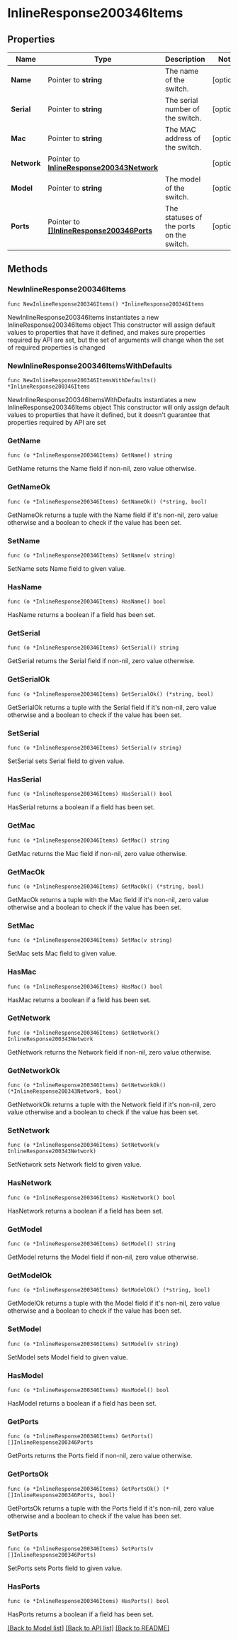 # InlineResponse200346Items

## Properties

Name | Type | Description | Notes
------------ | ------------- | ------------- | -------------
**Name** | Pointer to **string** | The name of the switch. | [optional] 
**Serial** | Pointer to **string** | The serial number of the switch. | [optional] 
**Mac** | Pointer to **string** | The MAC address of the switch. | [optional] 
**Network** | Pointer to [**InlineResponse200343Network**](InlineResponse200343Network.md) |  | [optional] 
**Model** | Pointer to **string** | The model of the switch. | [optional] 
**Ports** | Pointer to [**[]InlineResponse200346Ports**](InlineResponse200346Ports.md) | The statuses of the ports on the switch. | [optional] 

## Methods

### NewInlineResponse200346Items

`func NewInlineResponse200346Items() *InlineResponse200346Items`

NewInlineResponse200346Items instantiates a new InlineResponse200346Items object
This constructor will assign default values to properties that have it defined,
and makes sure properties required by API are set, but the set of arguments
will change when the set of required properties is changed

### NewInlineResponse200346ItemsWithDefaults

`func NewInlineResponse200346ItemsWithDefaults() *InlineResponse200346Items`

NewInlineResponse200346ItemsWithDefaults instantiates a new InlineResponse200346Items object
This constructor will only assign default values to properties that have it defined,
but it doesn't guarantee that properties required by API are set

### GetName

`func (o *InlineResponse200346Items) GetName() string`

GetName returns the Name field if non-nil, zero value otherwise.

### GetNameOk

`func (o *InlineResponse200346Items) GetNameOk() (*string, bool)`

GetNameOk returns a tuple with the Name field if it's non-nil, zero value otherwise
and a boolean to check if the value has been set.

### SetName

`func (o *InlineResponse200346Items) SetName(v string)`

SetName sets Name field to given value.

### HasName

`func (o *InlineResponse200346Items) HasName() bool`

HasName returns a boolean if a field has been set.

### GetSerial

`func (o *InlineResponse200346Items) GetSerial() string`

GetSerial returns the Serial field if non-nil, zero value otherwise.

### GetSerialOk

`func (o *InlineResponse200346Items) GetSerialOk() (*string, bool)`

GetSerialOk returns a tuple with the Serial field if it's non-nil, zero value otherwise
and a boolean to check if the value has been set.

### SetSerial

`func (o *InlineResponse200346Items) SetSerial(v string)`

SetSerial sets Serial field to given value.

### HasSerial

`func (o *InlineResponse200346Items) HasSerial() bool`

HasSerial returns a boolean if a field has been set.

### GetMac

`func (o *InlineResponse200346Items) GetMac() string`

GetMac returns the Mac field if non-nil, zero value otherwise.

### GetMacOk

`func (o *InlineResponse200346Items) GetMacOk() (*string, bool)`

GetMacOk returns a tuple with the Mac field if it's non-nil, zero value otherwise
and a boolean to check if the value has been set.

### SetMac

`func (o *InlineResponse200346Items) SetMac(v string)`

SetMac sets Mac field to given value.

### HasMac

`func (o *InlineResponse200346Items) HasMac() bool`

HasMac returns a boolean if a field has been set.

### GetNetwork

`func (o *InlineResponse200346Items) GetNetwork() InlineResponse200343Network`

GetNetwork returns the Network field if non-nil, zero value otherwise.

### GetNetworkOk

`func (o *InlineResponse200346Items) GetNetworkOk() (*InlineResponse200343Network, bool)`

GetNetworkOk returns a tuple with the Network field if it's non-nil, zero value otherwise
and a boolean to check if the value has been set.

### SetNetwork

`func (o *InlineResponse200346Items) SetNetwork(v InlineResponse200343Network)`

SetNetwork sets Network field to given value.

### HasNetwork

`func (o *InlineResponse200346Items) HasNetwork() bool`

HasNetwork returns a boolean if a field has been set.

### GetModel

`func (o *InlineResponse200346Items) GetModel() string`

GetModel returns the Model field if non-nil, zero value otherwise.

### GetModelOk

`func (o *InlineResponse200346Items) GetModelOk() (*string, bool)`

GetModelOk returns a tuple with the Model field if it's non-nil, zero value otherwise
and a boolean to check if the value has been set.

### SetModel

`func (o *InlineResponse200346Items) SetModel(v string)`

SetModel sets Model field to given value.

### HasModel

`func (o *InlineResponse200346Items) HasModel() bool`

HasModel returns a boolean if a field has been set.

### GetPorts

`func (o *InlineResponse200346Items) GetPorts() []InlineResponse200346Ports`

GetPorts returns the Ports field if non-nil, zero value otherwise.

### GetPortsOk

`func (o *InlineResponse200346Items) GetPortsOk() (*[]InlineResponse200346Ports, bool)`

GetPortsOk returns a tuple with the Ports field if it's non-nil, zero value otherwise
and a boolean to check if the value has been set.

### SetPorts

`func (o *InlineResponse200346Items) SetPorts(v []InlineResponse200346Ports)`

SetPorts sets Ports field to given value.

### HasPorts

`func (o *InlineResponse200346Items) HasPorts() bool`

HasPorts returns a boolean if a field has been set.


[[Back to Model list]](../README.md#documentation-for-models) [[Back to API list]](../README.md#documentation-for-api-endpoints) [[Back to README]](../README.md)


